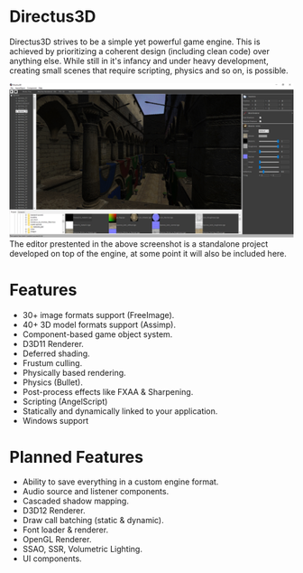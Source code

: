 # Directus3D
Directus3D strives to be a simple yet powerful game engine. This is achieved by prioritizing a coherent design (including clean code) over anything else. While still in it's infancy and under heavy development, creating small scenes that require scripting, physics and so on, is possible.

![Screenshot](/Directus3D/Assets/screenshot.jpg)
The editor prestented in the above screenshot is a standalone project developed on top of the engine, at some point it will also be included here.

# Features
- 30+ image formats support (FreeImage).
- 40+ 3D model formats support (Assimp).
- Component-based game object system.
- D3D11 Renderer.
- Deferred shading.
- Frustum culling.
- Physically based rendering.
- Physics (Bullet).
- Post-process effects like FXAA & Sharpening.
- Scripting (AngelScript)
- Statically and dynamically linked to your application.
- Windows support

# Planned Features
- Ability to save everything in a custom engine format.
- Audio source and listener components.
- Cascaded shadow mapping.
- D3D12 Renderer.
- Draw call batching (static & dynamic).
- Font loader & renderer.
- OpenGL Renderer.
- SSAO, SSR, Volumetric Lighting.
- UI components.
